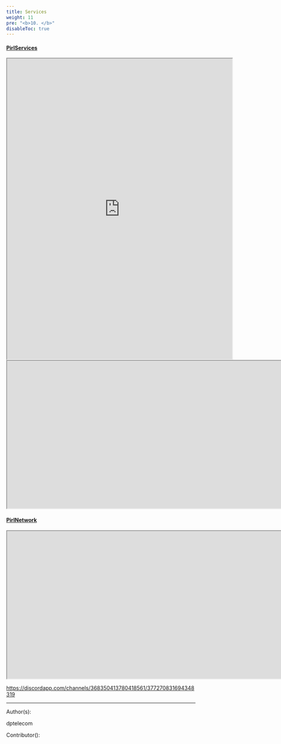 ```yaml
---
title: Services
weight: 11
pre: "<b>10. </b>"
disableToc: true
---
```


#### [PirlServices](https://services.pirl.io "PirlServices ")
<iframe width="600"
    height="800" src="https://services.pirl.io">
</iframe>

<iframe width="1968"
    height="393" src="https://poseidon.pirl.io">
</iframe>


#### [PirlNetwork](http://stats.pirl.io "PirlNetwork ")
<iframe width="1968"
    height="393" src="http://stats.pirl.io">
</iframe>


https://discordapp.com/channels/368350413780418561/377270831694348319






---
Author(s):

dptelecom

Contributor():
